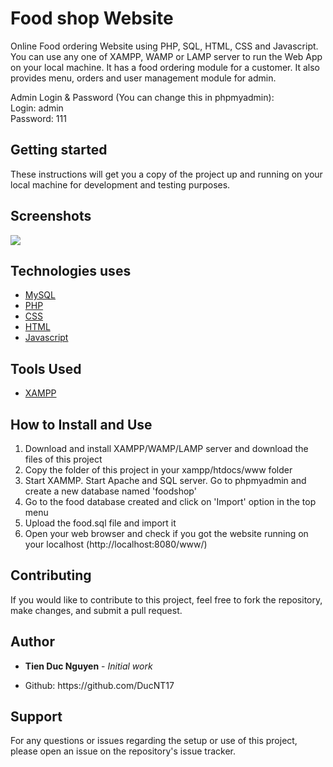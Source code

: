 # Food shop Website
Online Food ordering Website using PHP, SQL, HTML, CSS and Javascript.
You can use any one of XAMPP, WAMP or LAMP server to run the Web App on your local machine. It has a food ordering module for a customer. It also provides menu, orders and user management module for admin.

Admin Login & Password (You can change this in phpmyadmin):<br/>
Login: admin <br>
Password: 111<br>

## Getting started
These instructions will get you a copy of the project up and running on your local machine for development and testing purposes.

## Screenshots

<img src= "https://github.com/DucNT17/Project_1/blob/main/images/Banner.png">

## Technologies uses
<ul>
<a href="https://www.mysql.com/"><li>MySQL</a></li>
<a href="https://www.php.net/"><li>PHP</a></li>
<a href="https://www.w3.org/Style/CSS/Overview.en.html"><li>CSS</a></li>
<a href="https://www.w3.org/TR/html52/"><li>HTML</a></li>
<a href="https://www.javascript.com/"><li>Javascript</a></li>
</ul>

## Tools Used
<ul>
  <a href="https://www.apachefriends.org/"><li>XAMPP</a></li>
</ul>

## How to Install and Use
<ol>
<li>Download and install XAMPP/WAMP/LAMP server and download the files of this project</li>
<li>Copy the folder of this project in your xampp/htdocs/www folder</li>
<li>Start XAMMP. Start Apache and SQL server. Go to phpmyadmin and create a new database named 'foodshop'</li>
<li>Go to the food database created and click on 'Import' option in the top menu</li>
<li>Upload the food.sql file and import it</li>
<li>Open your web browser and check if you got the website running on your localhost (http://localhost:8080/www/)</li>
</ol>

## Contributing
If you would like to contribute to this project, feel free to fork the repository, make changes, and submit a pull request.

## Author
* **Tien Duc Nguyen** - *Initial work* 

<ul>
  <li>Github: https://github.com/DucNT17</li>
</ul>

## Support
For any questions or issues regarding the setup or use of this project, please open an issue on the repository's issue tracker.